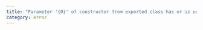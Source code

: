 ```yaml
---
title: "Parameter '{0}' of constructor from exported class has or is using private name '{1}'."
category: error
---
```

